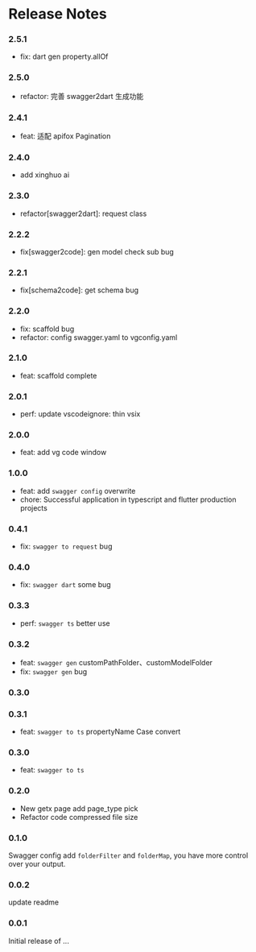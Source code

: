 <!--
 * @Author: zdd
 * @Date: 2023-05-30 17:42:04
 * @LastEditors: zdd
 * @LastEditTime: 2023-06-19 18:47:44
 * @FilePath: /vg-vscode-extension/CHANGELOG.md
 * @Description: 
-->
# Release Notes

### 2.5.1

- fix: dart gen property.allOf
### 2.5.0

- refactor: 完善 swagger2dart 生成功能
### 2.4.1

- feat: 适配 apifox Pagination
### 2.4.0

- add xinghuo ai
### 2.3.0

- refactor[swagger2dart]: request class
### 2.2.2

- fix[swagger2code]: gen model check sub bug
### 2.2.1

- fix[schema2code]: get schema bug
 
### 2.2.0

- fix: scaffold bug
- refactor: config swagger.yaml to vgconfig.yaml

### 2.1.0

- feat: scaffold complete
### 2.0.1

- perf: update vscodeignore: thin vsix

### 2.0.0

- feat: add vg code window

### 1.0.0

- feat: add `swagger config` overwrite
- chore: Successful application in typescript and flutter production projects
### 0.4.1

- fix: `swagger to request` bug
### 0.4.0

- fix: `swagger dart` some bug
### 0.3.3

- perf: `swagger ts` better use
### 0.3.2

- feat: `swagger gen` customPathFolder、customModelFolder
- fix: `swagger gen` bug
### 0.3.0
### 0.3.1

- feat: `swagger to ts` propertyName Case convert
### 0.3.0

- feat: `swagger to ts`
### 0.2.0

- New getx page add page_type pick    
- Refactor code compressed file size

### 0.1.0

Swagger config add `folderFilter` and `folderMap`, you have more control over your output.
### 0.0.2

update readme
### 0.0.1

Initial release of ...
